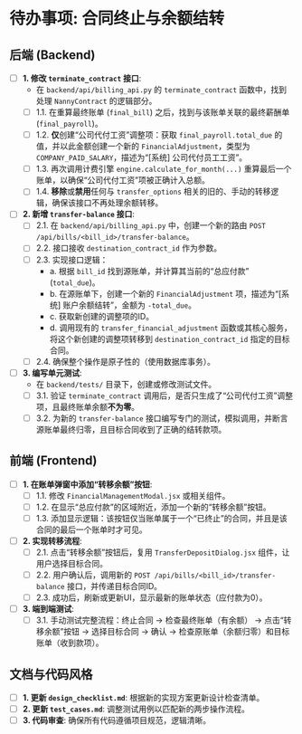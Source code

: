# 待办事项: 合同终止与余额结转

## 后端 (Backend)

- [ ] **1. 修改 `terminate_contract` 接口**:
    - 在 `backend/api/billing_api.py` 的 `terminate_contract` 函数中，找到处理 `NannyContract` 的逻辑部分。
    - [ ] 1.1. 在重算最终账单 (`final_bill`) 之后，找到与该账单关联的最终薪酬单 (`final_payroll`)。
    - [ ] 1.2. **仅**创建“公司代付工资”调整项：获取 `final_payroll.total_due` 的值，并以此金额创建一个新的 `FinancialAdjustment`，类型为 `COMPANY_PAID_SALARY`，描述为“[系统] 公司代付员工工资”。
    - [ ] 1.3. 再次调用计费引擎 `engine.calculate_for_month(...)` 重算最后一个账单，以确保“公司代付工资”项被正确计入总额。
    - [ ] 1.4. **移除**或**禁用**任何与 `transfer_options` 相关的旧的、手动的转移逻辑，确保该接口不再处理余额转移。

- [ ] **2. 新增 `transfer-balance` 接口**:
    - [ ] 2.1. 在 `backend/api/billing_api.py` 中，创建一个新的路由 `POST /api/bills/<bill_id>/transfer-balance`。
    - [ ] 2.2. 接口接收 `destination_contract_id` 作为参数。
    - [ ] 2.3. 实现接口逻辑：
        - a. 根据 `bill_id` 找到源账单，并计算其当前的“总应付款” (`total_due`)。
        - b. 在源账单下，创建一个新的 `FinancialAdjustment` 项，描述为“[系统] 账户余额结转”，金额为 `-total_due`。
        - c. 获取新创建的调整项的ID。
        - d. 调用现有的 `transfer_financial_adjustment` 函数或其核心服务，将这个新创建的调整项转移到 `destination_contract_id` 指定的目标合同。
    - [ ] 2.4. 确保整个操作是原子性的（使用数据库事务）。

- [ ] **3. 编写单元测试**: 
    - 在 `backend/tests/` 目录下，创建或修改测试文件。
    - [ ] 3.1. 验证 `terminate_contract` 调用后，是否只生成了“公司代付工资”调整项，且最终账单余额**不为零**。
    - [ ] 3.2. 为新的 `transfer-balance` 接口编写专门的测试，模拟调用，并断言源账单最终归零，且目标合同收到了正确的结转款项。

## 前端 (Frontend)

- [ ] **1. 在账单弹窗中添加“转移余额”按钮**:
    - [ ] 1.1. 修改 `FinancialManagementModal.jsx` 或相关组件。
    - [ ] 1.2. 在显示“总应付款”的区域附近，添加一个新的“转移余额”按钮。
    - [ ] 1.3. 添加显示逻辑：该按钮仅当账单属于一个“已终止”的合同，并且是该合同的最后一个账单时才可见。

- [ ] **2. 实现转移流程**:
    - [ ] 2.1. 点击“转移余额”按钮后，复用 `TransferDepositDialog.jsx` 组件，让用户选择目标合同。
    - [ ] 2.2. 用户确认后，调用新的 `POST /api/bills/<bill_id>/transfer-balance` 接口，并传递目标合同ID。
    - [ ] 2.3. 成功后，刷新或更新UI，显示最新的账单状态（应付款为0）。

- [ ] **3. 端到端测试**:
    - [ ] 3.1. 手动测试完整流程：终止合同 -> 检查最终账单（有余额） -> 点击“转移余额”按钮 -> 选择目标合同 -> 确认 -> 检查原账单（余额归零）和目标账单（收到款项）。

## 文档与代码风格

- [ ] **1. 更新 `design_checklist.md`**: 根据新的实现方案更新设计检查清单。
- [ ] **2. 更新 `test_cases.md`**: 调整测试用例以匹配新的两步操作流程。
- [ ] **3. 代码审查**: 确保所有代码遵循项目规范，逻辑清晰。
